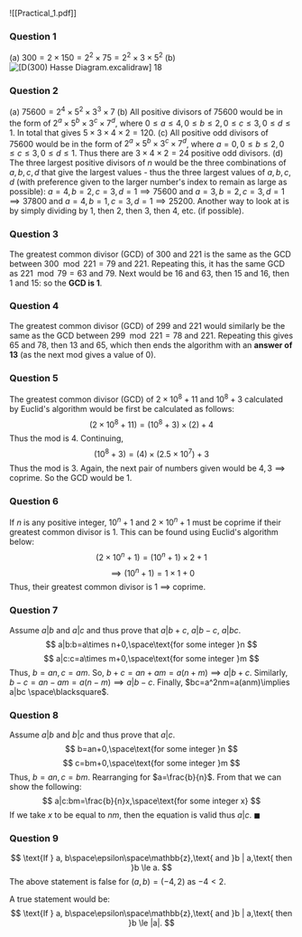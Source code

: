 ![[Practical_1.pdf]]
### Question 1
(a) $300 = 2\times150=2^2\times75=2^2\times3\times5^2$
(b) ![[D(300) Hasse Diagram.excalidraw]](c) 18
### Question 2
(a) $75600 = 2^4\times5^2\times3^3\times7$
(b) All positive divisors of $75600$ would be in the form of $2^a\times5^b\times3^c\times7^d$, where $0\le a\le4,0\le b\le2, 0\le c\le3,0\le d\le1$. In total that gives $5\times3\times4\times2=120$.
(c) All positive odd divisors of $75600$ would be in the form of $2^a\times5^b\times3^c\times7^d$, where $a=0, 0\le b\le2, 0\le c\le3, 0\le d\le1$.  Thus there are $3\times4\times2=24$ positive odd divisors.
(d) The three largest positive divisors of $n$ would be the three combinations of $a,b,c,d$ that give the largest values - thus the three largest values of $a,b,c,d$ (with preference given to the larger number's index to remain as large as possible): $a=4,b=2,c=3,d=1\implies75600$ and $a=3,b=2,c=3,d=1\implies37800$ and $a=4,b=1,c=3,d=1\implies25200$. Another way to look at is by simply dividing by 1, then 2, then 3, then 4, etc. (if possible).
### Question 3
The greatest common divisor (GCD) of $300$ and $221$ is the same as the GCD between $300\mod221=79$ and $221$. Repeating this, it has the same GCD as $221\mod79=63$ and $79$. Next would be $16$ and $63$, then $15$ and $16$, then $1$ and $15$: so the **GCD is 1**.
### Question 4
The greatest common divisor (GCD) of 299 and 221 would similarly be the same as the GCD between $299\mod221=78$ and $221$. Repeating this gives $65$ and $78$, then $13$ and $65$, which then ends the algorithm with an **answer of 13** (as the next $\text{mod}$ gives a value of $0$).
### Question 5
The greatest common divisor (GCD) of $2\times10^8+11$ and $10^8+3$ calculated by Euclid's algorithm would be first be calculated as follows:
$$
(2\times10^8+11)=(10^8+3)\times(2)+4
$$
Thus the $\text{mod}$ is 4. Continuing,
$$
(10^8+3)=(4)\times(2.5\times10^7)+3
$$
Thus the $\text{mod}$ is 3. Again, the next pair of numbers given would be $4,3\implies \text{coprime}$. So the GCD would be 1.

### Question 6
If $n$ is any positive integer, $10^n+1$ and $2\times10^n+1$ must be coprime if their greatest common divisor is 1. This can be found using Euclid's algorithm below:
$$
(2\times10^n+1)=(10^n+1)\times2+1
$$
$$
\implies(10^n+1)=1\times1+0
$$
Thus, their greatest common divisor is 1 $\implies$ coprime.
### Question 7
Assume $a|b$ and $a|c$ and thus prove that $a|b+c$, $a|b-c$, $a|bc$.
$$
a|b:b=a\times n+0,\space\text{for some integer }n
$$
$$
a|c:c=a\times m+0,\space\text{for some integer }m
$$
Thus, $b=an,c=am$. So, $b+c=an+am=a(n+m)\implies a|b+c$.
Similarly, $b-c=an-am=a(n-m)\implies a|b-c$.
Finally, $bc=a^2nm=a(anm)\implies a|bc \space\blacksquare$.
### Question 8
Assume $a|b$ and $b|c$ and thus prove that $a|c$.
$$
b=an+0,\space\text{for some integer }n
$$
$$
c=bm+0,\space\text{for some integer }m
$$
Thus, $b=an,c=bm$. Rearranging for $a=\frac{b}{n}$. From that we can show the following:
$$
a|c:bm=\frac{b}{n}x,\space\text{for some integer x}
$$
If we take $x$ to be equal to $nm$, then the equation is valid thus $a|c$. $\blacksquare$
### Question 9
$$
\text{If } a, b\space\epsilon\space\mathbb{z},\text{ and }b | a,\text{ then }b \le a.
$$
The above statement is false for $(a,b)=(-4,2)$ as $-4\lt2$.

A true statement would be:
$$
\text{If } a, b\space\epsilon\space\mathbb{z},\text{ and }b | a,\text{ then }b \le |a|.
$$
